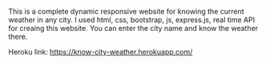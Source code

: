 ﻿This is a complete dynamic responsive website for knowing the current weather in any city. I used html, css, bootstrap, js, express.js, real time API for creaing this website. You can enter the city name and know the weather there.
 
 Heroku link: https://know-city-weather.herokuapp.com/
